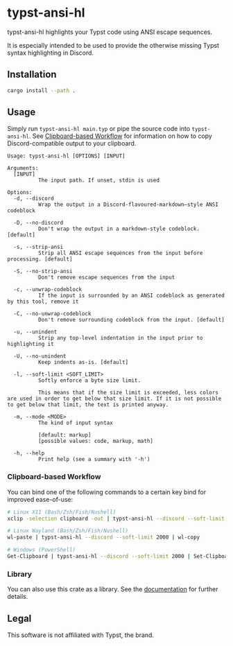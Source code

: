 # typst-ansi-hl
typst-ansi-hl highlights your Typst code using ANSI escape sequences.

It is especially intended to be used to provide the otherwise missing Typst syntax highlighting in Discord.

## Installation
```sh
cargo install --path .
```

## Usage
Simply run `typst-ansi-hl main.typ` or pipe the source code into `typst-ansi-hl`.
See [Clipboard-based Workflow](#clipboard-based-workflow) for information on how to copy Discord-compatible output to your clipboard.

```
Usage: typst-ansi-hl [OPTIONS] [INPUT]

Arguments:
  [INPUT]
          The input path. If unset, stdin is used

Options:
  -d, --discord
          Wrap the output in a Discord-flavoured-markdown–style ANSI codeblock

  -D, --no-discord
          Don't wrap the output in a markdown-style codeblock. [default]

  -s, --strip-ansi
          Strip all ANSI escape sequences from the input before processing. [default]

  -S, --no-strip-ansi
          Don't remove escape sequences from the input

  -c, --unwrap-codeblock
          If the input is surrounded by an ANSI codeblock as generated by this tool, remove it

  -C, --no-unwrap-codeblock
          Don't remove surrounding codeblock from the input. [default]

  -u, --unindent
          Strip any top-level indentation in the input prior to highlighting it

  -U, --no-unindent
          Keep indents as-is. [default]

  -l, --soft-limit <SOFT_LIMIT>
          Softly enforce a byte size limit.

          This means that if the size limit is exceeded, less colors are used in order to get below that size limit. If it is not possible to get below that limit, the text is printed anyway.

  -m, --mode <MODE>
          The kind of input syntax

          [default: markup]
          [possible values: code, markup, math]

  -h, --help
          Print help (see a summary with '-h')
```

### Clipboard-based Workflow
You can bind one of the following commands to a certain key bind for improved ease-of-use:
```sh
# Linux X11 (Bash/Zsh/Fish/Nushell)
xclip -selection clipboard -out | typst-ansi-hl --discord --soft-limit 2000 | xclip -selection clipboard -in

# Linux Wayland (Bash/Zsh/Fish/Nushell)
wl-paste | typst-ansi-hl --discord --soft-limit 2000 | wl-copy

# Windows (PowerShell)
Get-Clipboard | typst-ansi-hl --discord --soft-limit 2000 | Set-Clipboard
```

### Library
You can also use this crate as a library.
See the [documentation](https://docs.rs/typst-ansi-hl/latest) for further details.

## Legal
This software is not affiliated with Typst, the brand.
